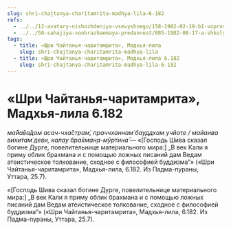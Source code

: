 ```yaml
---
slug: shri-chajtanya-charitamrita-madhya-lila-6-182
refs:
  - ../../12-avatary-nishozhdeniya-vsevyshnego/158-1982-02-19-b1-vopros-o-rebenke-ot-shivy-u-mohini-murti.md
  - ../../58-sahajiya-voobrazhaemaya-predannost/885-1982-06-17-a-shkoly-sahadzhii-i-majavady-prizvany-izolirovat-zabluzhdayushhihsya-ot-vajshnavov.md
tags:
  - title: «Шри Чайтанья-чаритамрита», Мадхья-лила
    slug: shri-chajtanya-charitamrita-madhya-lila
  - title: «Шри Чайтанья-чаритамрита», Мадхья-лила 6.182
    slug: shri-chajtanya-charitamrita-madhya-lila-6-182
---
```


# «Шри Чайтанья-чаритамрита», Мадхья-лила 6.182

*ма̄йа̄ва̄дам асач-чха̄страм̇, праччханнам̇ бауддхам учйате / майаива вихитам̇ деви, калау бра̄хман̣а-мӯртина̄* — «[Господь Шива сказал богине Дурге, повелительнице материального мира:] „В век Кали я приму облик брахмана и с помощью ложных писаний дам Ведам атеистическое толкование, сходное с философией буддизма“» («Шри Чайтанья-чаритамрита», Мадхья-лила, 6.182. Из Падма-пураны, Уттара, 25.7).

«[Господь Шива сказал богине Дурге, повелительнице материального мира:] „В век Кали я приму облик брахмана и с помощью ложных писаний дам Ведам атеистическое толкование, сходное с философией буддизма“» («Шри Чайтанья-чаритамрита», Мадхья-лила, 6.182. Из Падма-пураны, Уттара, 25.7).

